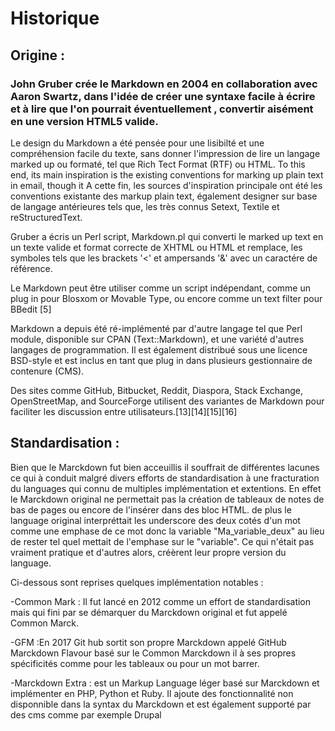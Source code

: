 # Historique
## Origine :
### John Gruber crée le Markdown en 2004 en collaboration avec Aaron Swartz, dans l'idée de créer une syntaxe  facile à écrire et à lire que l'on pourrait éventuellement , convertir aisément en une version HTML5 valide.

Le design du Markdown a été pensée pour une lisibilté et une compréhension facile du texte, sans donner l'impression de lire un langage marked up ou formaté, tel que Rich Tect Format (RTF) ou HTML.
 To this end, its main inspiration is the existing conventions for marking up plain text in email, though it
A cette fin, les sources d'inspiration principale ont été les conventions existante des markup plain text, également designer sur base de langage antérieures tels que, les très connus Setext, Textile et reStructuredText.

Gruber a écris un Perl script, Markdown.pl qui converti le marked up text en un texte valide et format correcte de XHTML ou HTML et  remplace, les symboles tels que les brackets '<' et ampersands '&' avec un caractére de référence.

Le Markdown peut être utiliser comme un script indépendant, comme un plug in pour Blosxom or Movable Type, ou encore comme un text filter pour BBedit [5]

Markdown a depuis été ré-implémenté par d'autre langage tel que Perl module, disponible sur CPAN (Text::Markdown), et une variété d'autres langages de programmation.
Il est également distribué sous une licence BSD-style et est inclus en tant que plug in dans plusieurs gestionnaire de contenure (CMS).

Des sites comme  GitHub, Bitbucket, Reddit, Diaspora, Stack Exchange, OpenStreetMap, and SourceForge utilisent des variantes de Markdown pour faciliter les discussion entre utilisateurs.[13][14][15][16]


## Standardisation :

Bien que le Marckdown fut bien acceuillis il souffrait de différentes lacunes ce qui à conduit malgré divers efforts de standardisation à une fracturation du languages qui connu de multiples implémentation et extentions.
En effet le Marckdown original ne permettait pas la création de tableaux de notes de bas de pages ou encore de l'insérer dans des bloc HTML.
de plus le language original interpréttait les underscore des deux cotés d'un mot comme une emphase de ce mot donc la variable "Ma_variable_deux" au lieu de rester tel quel mettait de l'emphase sur le "variable". Ce qui n'était pas vraiment pratique et d'autres alors, créèrent leur propre version du language.


Ci-dessous sont reprises quelques implémentation notables :


-Common Mark : Il fut lancé en 2012 comme un effort de standardisation mais qui fini par se démarquer du Marckdown original et fut appelé Common Marck.

-GFM :En 2017 Git hub sortit son propre Marckdown appelé GitHub Marckdown Flavour basé sur le Common Marckdown il à ses propres spécificités comme pour les tableaux ou pour un mot barrer.

-Marckdown Extra : est un Markup Language léger basé sur Marckdown et implémenter en PHP, Python et Ruby. Il ajoute des fonctionnalité non disponnible dans la syntax du Marckdown et est également supporté par des cms comme par exemple Drupal

  